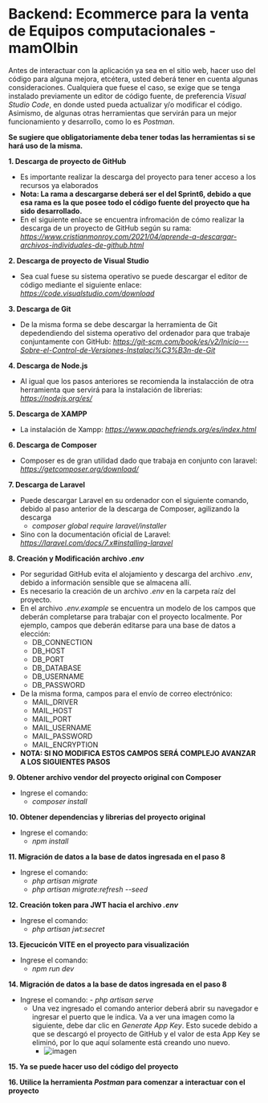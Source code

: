 # Backend: Ecommerce para la venta de Equipos computacionales - mamOlbin
Antes de interactuar con la aplicación ya sea en el sitio web, hacer uso del código para alguna mejora, etcétera, usted deberá tener en cuenta algunas consideraciones. Cualquiera que fuese el caso, se exige que se tenga instalado previamente un editor de código fuente, de preferencia *Visual Studio Code*, en donde usted pueda actualizar y/o modificar el código. Asimismo, de algunas otras herramientas que servirán para un mejor funcionamiento y desarrollo, como lo es *Postman*.

**Se sugiere que obligatoriamente deba tener todas las herramientas si se hará uso de la misma.**

**1. Descarga de proyecto de GitHub**
   - Es importante realizar la descarga del proyecto para tener acceso a los recursos ya elaborados
   - **Nota: La rama a descargarse deberá ser el del Sprint6, debido a que esa rama es la que posee todo el código fuente del proyecto que ha sido desarrollado.**
   - En el siguiente enlace se encuentra infromación de cómo realizar la descarga de un proyecto de GitHub según su rama: 
        *https://www.cristianmonroy.com/2021/04/aprende-a-descargar-archivos-individuales-de-github.html*

**2. Descarga de proyecto de Visual Studio**
   - Sea cual fuese su sistema operativo se puede descargar el editor de código mediante el siguiente enlace: 
        *https://code.visualstudio.com/download*

**3. Descarga de Git**
   - De la misma forma se debe descargar la herramienta de Git depedendiendo del sistema operativo del ordenador para que trabaje conjuntamente con GitHub: 
        *https://git-scm.com/book/es/v2/Inicio---Sobre-el-Control-de-Versiones-Instalaci%C3%B3n-de-Git*

**4. Descarga de Node.js**
   - Al igual que los pasos anteriores se recomienda la instalacción de otra herramienta que servirá para la instalación de librerias: 
        *https://nodejs.org/es/*

**5. Descarga de XAMPP**
   - La instalación de Xampp: 
        *https://www.apachefriends.org/es/index.html*
   
**6. Descarga de Composer**
   - Composer es de gran utilidad dado que trabaja en conjunto con laravel: 
        *https://getcomposer.org/download/*

**7. Descarga de Laravel**
   - Puede descargar Laravel en su ordenador con el siguiente comando, debido al paso anterior de la descarga de Composer, agilizando la descarga
     - *composer global require laravel/installer*
   - Sino con la documentación oficial de Laravel: *https://laravel.com/docs/7.x#installing-laravel*

**8. Creación y Modificación archivo *.env***
   - Por seguridad GitHub evita el alojamiento y descarga del archivo *.env*, debido a información sensible que se almacena allí.
   - Es necesario la creación de un archivo *.env* en la carpeta raíz del proyecto.
   - En el archivo *.env.example* se encuentra un modelo de los campos que deberán completarse para trabajar con el proyecto localmente. Por ejemplo, campos que deberán editarse para una base de datos a elección:
     - DB_CONNECTION
     - DB_HOST
     - DB_PORT
     - DB_DATABASE
     - DB_USERNAME
     - DB_PASSWORD
   - De la misma forma, campos para el envío de correo electrónico:
     - MAIL_DRIVER
     - MAIL_HOST
     - MAIL_PORT
     - MAIL_USERNAME
     - MAIL_PASSWORD
     - MAIL_ENCRYPTION   
   - **NOTA: SI NO MODIFICA ESTOS CAMPOS SERÁ COMPLEJO AVANZAR A LOS SIGUIENTES PASOS**  

**9. Obtener archivo vendor del proyecto original con Composer**
   - Ingrese el comando: 
     - *composer install*

**10. Obtener dependencias y librerias del proyecto original**
   - Ingrese el comando: 
     - *npm install*
     
**11. Migración de datos a la base de datos ingresada en el paso 8**
   - Ingrese el comando: 
     - *php artisan migrate*
     - *php artisan migrate:refresh --seed*
     
**12. Creación token para JWT hacia el archivo *.env***
   - Ingrese el comando: 
     - *php artisan jwt:secret*     

**13. Ejecucicón VITE en el proyecto para visualización**
   - Ingrese el comando: 
     - *npm run dev*     
     
**14. Migración de datos a la base de datos ingresada en el paso 8**
   - Ingrese el comando: 
    - *php artisan serve*
     - Una vez ingresado el comando anterior deberá abrir su navegador e ingresar el puerto que le indica. Va a ver una imagen como la siguiente, debe dar clic en *Generate App Key*. Esto sucede debido a que se descargó el proyecto de GitHub y el valor de esta App Key se eliminó, por lo que aquí solamente está creando uno nuevo.
        - ![imagen](https://user-images.githubusercontent.com/66731201/216922100-74f7fce9-3bf2-483f-96fe-c4575684c03c.png)

 **15. Ya se puede hacer uso del código del proyecto**  
 
 **16. Utilice la herramienta *Postman* para comenzar a interactuar con el proyecto**       

  
